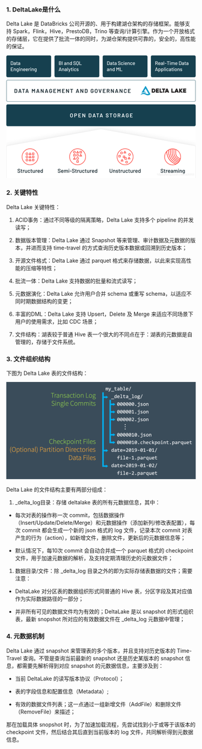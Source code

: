 ### 1. DeltaLake是什么

Delta Lake 是 DataBricks 公司开源的、用于构建湖仓架构的存储框架。能够支持 Spark，Flink，Hive，PrestoDB，Trino 等查询/计算引擎。作为一个开放格式的存储层，它在提供了批流一体的同时，为湖仓架构提供可靠的，安全的，高性能的保证。

![](../../assets/images/DataLake/attachments/数据湖06：Delta%20Lake原理和功能概述_image_0.png)

### 2. 关键特性

Delta Lake 关键特性：

1. ACID事务：通过不同等级的隔离策略，Delta Lake 支持多个 pipeline 的并发读写；

1. 数据版本管理：Delta Lake 通过 Snapshot 等来管理、审计数据及元数据的版本，并进而支持 time-travel 的方式查询历史版本数据或回溯到历史版本；

1. 开源文件格式：Delta Lake 通过 parquet 格式来存储数据，以此来实现高性能的压缩等特性；

1. 批流一体：Delta Lake 支持数据的批量和流式读写；

1. 元数据演化：Delta Lake 允许用户合并 schema 或重写 schema，以适应不同时期数据结构的变更；

1. 丰富的DML：Delta Lake 支持 Upsert，Delete 及 Merge 来适应不同场景下用户的使用需求，比如 CDC 场景；

1. 文件结构：湖表较于普通 Hive 表一个很大的不同点在于：湖表的元数据是自管理的，存储于文件系统。

### 3. 文件组织结构

下图为 Delta Lake 表的文件结构：

![](../../assets/images/DataLake/attachments/数据湖06：Delta%20Lake原理和功能概述_image_1.png)

Delta Lake 的文件结构主要有两部分组成：

1. _delta_log目录：存储 deltalake 表的所有元数据信息，其中：

- 每次对表的操作称一次 commit，包括数据操作（Insert/Update/Delete/Merge）和元数据操作（添加新列/修改表配置），每次 commit 都会生成一个新的 json 格式的 log 文件，记录本次 commit 对表产生的行为（action），如新增文件，删除文件，更新后的元数据信息等；

- 默认情况下，每10次 commit 会自动合并成一个 parquet 格式的 checkpoint 文件，用于加速元数据的解析，及支持定期清理历史的元数据文件；

1. 数据目录/文件：除 _delta_log 目录之外的即为实际存储表数据的文件；需要注意：

- DeltaLake 对分区表的数据组织形式同普通的 Hive 表，分区字段及其对应值作为实际数据路径的一部分；

- 并非所有可见的数据文件均为有效的；DeltaLake 是以 snapshot 的形式组织表，最新 snopshot 所对应的有效数据文件在 _delta_log 元数据中管理；

### 4. 元数据机制

Delta Lake 通过 snapshot 来管理表的多个版本，并且支持对历史版本的 Time-Travel 查询。不管是查询当前最新的 snapshot 还是历史某版本的 snapshot 信息，都需要先解析得到对应 snapshot 的元数据信息，主要涉及到：

- 当前 DeltaLake 的读写版本协议（Protocol）；

- 表的字段信息和配置信息（Metadata）;

- 有效的数据文件列表；这一点通过一组新增文件（AddFile）和删除文件（RemoveFile）来描述；

那在加载具体 snopshot 时，为了加速加载流程，先尝试找到小于或等于该版本的 checkpoint 文件，然后结合其后直到当前版本的 log 文件，共同解析得到元数据信息。
